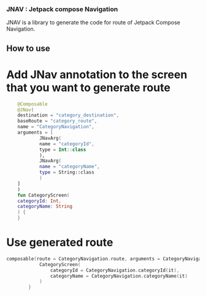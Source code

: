 ### JNAV : Jetpack compose Navigation 
JNAV is a library to generate the code for route of Jetpack Compose Navigation.

## How to use
# Add JNav annotation to the screen that you want to generate route
```kotlin
    @Composable
    @JNav(
    destination = "category_destination",
    baseRoute = "category_route",
    name = "CategoryNavigation",
    arguments = [
            JNavArg(
            name = "categoryId",
            type = Int::class
            ),
            JNavArg(
            name = "categoryName",
            type = String::class
            )
    ]
    )
    fun CategoryScreen(
    categoryId: Int,
    categoryName: String
    ) {
    }
```

# Use generated route
```kotlin
composable(route = CategoryNavigation.route, arguments = CategoryNavigation.arguments()) {
            CategoryScreen(
                categoryId = CategoryNavigation.categoryId(it),
                categoryName = CategoryNavigation.categoryName(it)
            )
        }
```